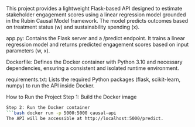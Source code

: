 This project provides a lightweight Flask-based API designed to estimate stakeholder engagement scores using a linear regression model grounded in the Rubin Causal Model framework. The model predicts outcomes based on treatment status (w) and sustainability spending (x).

app.py: Contains the Flask server and a /predict endpoint. It trains a linear regression model and returns predicted engagement scores based on input parameters (w, x).

Dockerfile: Defines the Docker container with Python 3.10 and necessary dependencies, ensuring a consistent and isolated runtime environment.

requirements.txt: Lists the required Python packages (flask, scikit-learn, numpy) to run the API inside Docker.

How to Run the Project
Step 1: Build the Docker image
```bash docker build -t causal-api .
Step 2: Run the Docker container
```bash docker run -p 5000:5000 causal-api
The API will be accessible at http://localhost:5000/predict.

